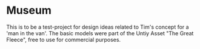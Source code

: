 # Museum
This is to be a test-project for design ideas related to Tim's concept for a 'man in the van'.
The basic models were part of the Untiy Asset "The Great Fleece", free to use for commercial purposes.
